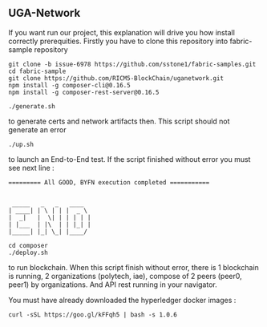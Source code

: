 ## UGA-Network
If you want run our project, this explanation will drive you how install correctly prerequities.
Firstly you have to clone this repository into fabric-sample repository

```
git clone -b issue-6978 https://github.com/sstone1/fabric-samples.git
cd fabric-sample
git clone https://github.com/RICM5-BlockChain/uganetwork.git
npm install -g composer-cli@0.16.5
npm install -g composer-rest-server@0.16.5
```

```
./generate.sh 
```
to generate certs and network artifacts then. This script should not generate an error
```
./up.sh 
```
to launch an End-to-End test. If the script finished without error you must see next line :
```
========= All GOOD, BYFN execution completed =========== 


 _____   _   _   ____   
| ____| | \ | | |  _ \  
|  _|   |  \| | | | | | 
| |___  | |\  | | |_| | 
|_____| |_| \_| |____/  

```

```
cd composer
./deploy.sh
```
to run blockchain. When this script finish without error, there is 1 blockchain is running, 2 organizations (polytech, iae), compose of 2 peers (peer0, peer1) by organizations. And API rest running in your navigator.

You must have already downloaded the hyperledger docker images :
```
curl -sSL https://goo.gl/kFFqh5 | bash -s 1.0.6
```
